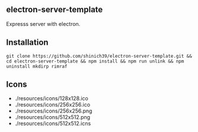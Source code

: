 ## electron-server-template

Expresss server with electron.

## Installation

```console
git clone https://github.com/shinich39/electron-server-template.git && cd electron-server-template && npm install && npm run unlink && npm uninstall mkdirp rimraf
```

## Icons

- ./resources/icons/128x128.ico
- ./resources/icons/256x256.ico
- ./resources/icons/256x256.png
- ./resources/icons/512x512.png
- ./resources/icons/512x512.icns